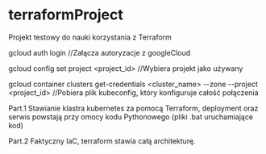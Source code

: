 # terraformProject
Projekt testowy do nauki korzystania z Terraform

gcloud auth login //Załącza autoryzacje z googleCloud

gcloud config set project <project_id> //Wybiera projekt jako używany

gcloud container clusters get-credentials <cluster_name> --zone <zone> --project <project_id> //Pobiera plik kubeconfig, który konfiguruje całość połączenia

Part.1
  Stawianie klastra kubernetes za pomocą Terraform, deployment oraz serwis powstają przy omocy kodu Pythonowego (pliki .bat uruchamiające kod)

Part.2
  Faktyczny IaC, terraform stawia całą architekturę.
